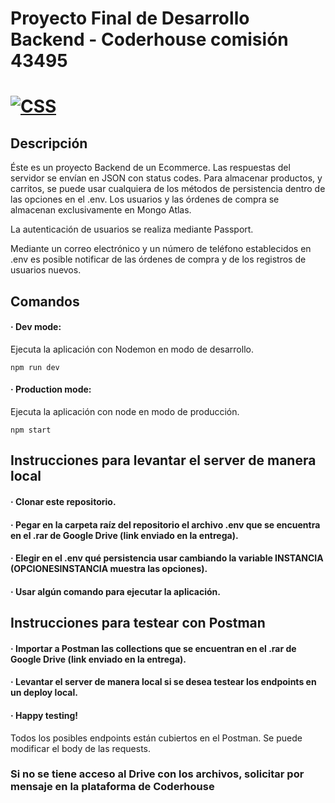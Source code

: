 # Proyecto Final de Desarrollo Backend - Coderhouse comisión 43495  

# [![CSS](https://img.shields.io/badge/-Link%20al%20deploy%20en%20Railway-blue)](43495-proyecto-final-production.up.railway.app)
  
## Descripción

  

Éste es un proyecto Backend de un Ecommerce. Las respuestas del servidor se envían en JSON con status codes. Para almacenar productos, y carritos, se puede usar cualquiera de los métodos de persistencia dentro de las opciones en el .env. Los usuarios y las órdenes de compra se almacenan exclusivamente en Mongo Atlas. 

La autenticación de usuarios se realiza mediante Passport.  

Mediante un correo electrónico y un número de teléfono establecidos en .env es posible notificar de las órdenes de compra y de los registros de usuarios nuevos. 

## Comandos

  
#### · Dev mode:
Ejecuta la aplicación con Nodemon en modo de desarrollo.

    npm run dev
  
#### · Production mode:
Ejecuta la aplicación con node en modo de producción.

    npm start
 

## Instrucciones para levantar el server de manera local
#### · Clonar este repositorio.
#### · Pegar en la carpeta raíz del repositorio el archivo .env que se encuentra en el .rar de Google Drive (link enviado en la entrega).
#### · Elegir en el .env qué persistencia usar cambiando la variable INSTANCIA (OPCIONESINSTANCIA muestra las opciones).
#### · Usar algún comando para ejecutar la aplicación.


## Instrucciones para testear con Postman
#### · Importar a Postman las collections que se encuentran en el .rar de Google Drive (link enviado en la entrega).
#### · Levantar el server de manera local si se desea testear los endpoints en un deploy local.
#### · Happy testing!
Todos los posibles endpoints están cubiertos en el Postman. Se puede modificar el body de las requests.

### Si no se tiene acceso al Drive con los archivos, solicitar por mensaje en la plataforma de Coderhouse